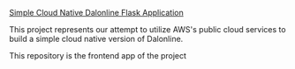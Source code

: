 [Simple Cloud Native Dalonline Flask Application](https://avapaulino.github.io/Degree-Tracker/src/index.html)

This project represents our attempt to utilize AWS's public cloud services to build a simple cloud native version of Dalonline.

This repository is the frontend app of the project

